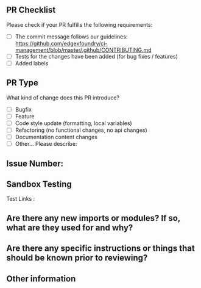## PR Checklist
Please check if your PR fulfills the following requirements:

- [ ] The commit message follows our guidelines: https://github.com/edgexfoundry/ci-management/blob/master/.github/CONTRIBUTING.md
- [ ] Tests for the changes have been added (for bug fixes / features)
- [ ] Added labels
## PR Type
What kind of change does this PR introduce?
<!-- Please check the one that applies to this PR using "x". -->

- [ ] Bugfix
- [ ] Feature
- [ ] Code style update (formatting, local variables)
- [ ] Refactoring (no functional changes, no api changes)
- [ ] Documentation content changes
- [ ] Other... Please describe:

## Issue Number:

## Sandbox Testing
Test Links :

## Are there any new imports or modules? If so, what are they used for and why?

## Are there any specific instructions or things that should be known prior to reviewing?

## Other information

